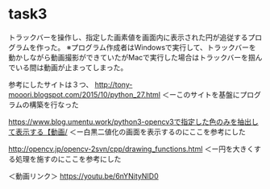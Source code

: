 # task3

トラックバーを操作し、指定した画素値を画面内に表示された円が追従するプログラムを作った。
※プログラム作成者はWindowsで実行して、トラックバーを動かしながら動画撮影ができていたがMacで実行した場合はトラックバーを掴んでいる間は動画が止まってしまった。

参考にしたサイトは３つ、
http://tony-mooori.blogspot.com/2015/10/python_27.html
＜ーこのサイトを基盤にプログラムの構築を行なった

https://www.blog.umentu.work/python3-opencv3で指定した色のみを抽出して表示する【動画/
＜ー白黒二値化の画面を表示するのにここを参考にした

http://opencv.jp/opencv-2svn/cpp/drawing_functions.html
＜ー円を大きくする処理を施すのにここを参考にした

＜動画リンク＞
https://youtu.be/6nYNityNID0
